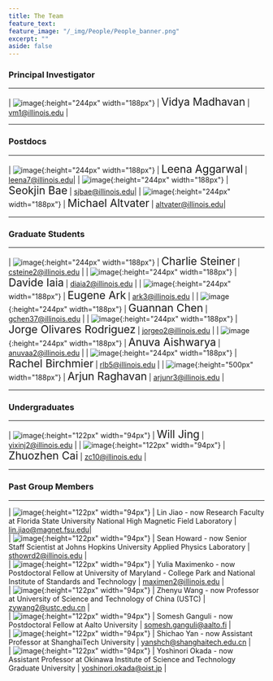 ```yaml
---
title: The Team
feature_text:
feature_image: "/_img/People/People_banner.png"
excerpt: ""
aside: false
---
```


### Principal Investigator
---

| ![image](/_img/People/Vidya.png "Vidya Madhavan"){:height="244px" width="188px"} |  <span style="font-size:1.5em">Vidya Madhavan</span> | <vm1@illinois.edu> |

---

### Postdocs
---

| ![image](/_img/People/Leena.png "Leena Aggarwal"){:height="244px" width="188px"} |  <span style="font-size:1.5em">Leena Aggarwal</span> | <leena7@illinois.edu>|
| ![image](/_img/People/Seokjin.jpg "Seokjin Bae"){:height="244px" width="188px"} |  <span style="font-size:1.5em">Seokjin Bae</span> | <sjbae@illinois.edu>|
| ![image](/_img/People/Mike.jpg "Michael Altvater"){:height="244px" width="188px"} |  <span style="font-size:1.5em">Michael Altvater</span> | <altvater@illinois.edu>|

---

### Graduate Students

---

| ![image](/_img/People/Charlie.jpg "Charlie Steiner"){:height="244px" width="188px"} |  <span style="font-size:1.5em">Charlie Steiner</span> | <csteine2@illinois.edu> |
| ![image](/_img/People/Davide.jpg "Davide Iaia"){:height="244px" width="188px"} |  <span style="font-size:1.5em">Davide Iaia</span> | <diaia2@illinois.edu> |
| ![image](/_img/People/Eugene.jpg "Eugene Ark"){:height="244px" width="188px"} |  <span style="font-size:1.5em">Eugene Ark</span> | <ark3@illinois.edu> |
| ![image](/_img/People/Guannan.jpg "Guannan Chen"){:height="244px" width="188px"} |  <span style="font-size:1.5em">Guannan Chen</span> | <gchen37@illinois.edu> |
| ![image](/_img/People/Jorge.jpg "Jorge Olivare Rodriguez"){:height="244px" width="188px"} |  <span style="font-size:1.5em">Jorge Olivares Rodriguez</span> | <jorgeo2@illinois.edu> |
| ![image](/_img/People/Anuva.jpg "Anuva Aishwarya"){:height="244px" width="188px"} |  <span style="font-size:1.5em">Anuva Aishwarya</span> | <anuvaa2@illinois.edu> |
| ![image](/_img/People/Rachel.jpg "Rachel Birchmier"){:height="244px" width="188px"} |  <span style="font-size:1.5em">Rachel Birchmier</span> | <rlb5@illinois.edu> |
| ![image](/_img/People/Arjun.png "Arjun Raghavan"){:height="500px" width="188px"} |  <span style="font-size:1.5em">Arjun Raghavan</span> | <arjunr3@illinois.edu> |

---

### Undergraduates

---

| ![image](/_img/People/Will.png "Will Jing"){:height="122px" width="94px"} |  <span style="font-size:1.5em">Will Jing</span> | <yixinj2@illinois.edu> |
| ![image](/_img/People/Zhuozhen.jpg "Zhuozhen Cai"){:height="122px" width="94px"} |  <span style="font-size:1.5em">Zhuozhen Cai</span> | <zc10@illinois.edu> |


---

### Past Group Members

---
| ![image](/_img/People/Lin.jpg "Lin Jiao - now Research Faculty at Florida State University"){:height="122px" width="94px"} |  <span style="font-size:1.0em">Lin Jiao - now Research Faculty at Florida State University National High Magnetic Field Laboratory</span> | <lin.jiao@magnet.fsu.edu>|<br>
| ![image](/_img/People/Sean.jpg "Sean Howard - now Senior Staff Scientist at Johns Hopkins University Applied Physics Laboratory"){:height="122px" width="94px"} |  <span style="font-size:1.0em">Sean Howard - now Senior Staff Scientist at Johns Hopkins University Applied Physics Laboratory</span> | <sthowrd2@illinois.edu> |<br>
| ![image](/_img/People/Yulia.jpg "Yulia Maximenko - now Postdoctoral Fellow at University of Maryland - College Park and National Institute of Standards and Technology"){:height="122px" width="94px"} |  <span style="font-size:1.0em">Yulia Maximenko - now Postdoctoral Fellow at University of Maryland - College Park and National Institute of Standards and Technology</span> | <maximen2@illinois.edu> |<br>
| ![image](/_img/People/Zhenyu.jpg "Zhenyu Wang - now Professor at University of Science and Technology of China (USTC)"){:height="122px" width="94px"} |  <span style="font-size:1.0em">Zhenyu Wang - now Professor at University of Science and Technology of China (USTC)</span> | <zywang2@ustc.edu.cn> |<br>
| ![image](/_img/People/Somesh.jpg "Somesh Ganguli - now Postdoctoral Fellow at Aalto University"){:height="122px" width="94px"} |  <span style="font-size:1.0em">Somesh Ganguli - now Postdoctoral Fellow at Aalto University</span> | <somesh.ganguli@aalto.fi> |<br>
| ![image](/_img/People/Shichao.jpg "Shichao Yan - now Assistant Professor at ShanghaiTech University"){:height="122px" width="94px"} |  <span style="font-size:1.0em">Shichao Yan - now Assistant Professor at ShanghaiTech University</span> | <yanshch@shanghaitech.edu.cn> |<br>
| ![image](/_img/People/Yoshi.jpg "Yoshinori Okada - now Assistant Professor at Okinawa Institute of Science and Technology Graduate University"){:height="122px" width="94px"} |  <span style="font-size:1.0em">Yoshinori Okada - now Assistant Professor at Okinawa Institute of Science and Technology Graduate University</span> | <yoshinori.okada@oist.jp> |
